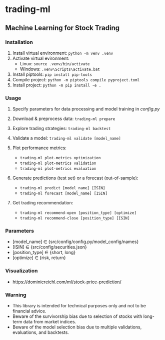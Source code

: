 # trading-ml
## Machine Learning for Stock Trading

### Installation
1. Install virtual environment: `python -m venv .venv`
2. Activate virtual evironment:
    - Linux: `source .venv/bin/activate`
    - Windows: `.venv\Scripts\activate.bat`
3. Install piptools: `pip install pip-tools`
4. Compile project: `python -m piptools compile pyproject.toml`
5. Install project: `python -m pip install -e .`

### Usage
1. Specify parameters for data processing and model training in *config.py*
2. Download & preprocess data: `trading-ml prepare`
3. Explore trading strategies: `trading-ml backtest`
4. Validate a model: `trading-ml validate [model_name]`

5. Plot performance metrics:
    - `trading-ml plot-metrics optimization`
    - `trading-ml plot-metrics validation`
    - `trading-ml plot-metrics evaluation`
6. Generate predictions (test set) or a forecast (out-of-sample):
    - `trading-ml predict [model_name] [ISIN]`
    - `trading-ml forecast [model_name] [ISIN]`

7. Get trading recommendation:
    - `trading-ml recommend-open [position_type] [optimize]`
    - `trading-ml recommend-close [position_type] [ISIN]`

### Parameters
- [model_name] ∈ {src/config/config.py/model_config/names}
- [ISIN] ∈ {src/config/securities.json}
- [position_type] ∈ {short, long}
- [optimize] ∈ {risk, return}

### Visualization
- https://dominicreichl.com/ml/stock-price-prediction/

### Warning
- This library is intended for technical purposes only and not to be financial advice.
- Beware of the survivorship bias due to selection of stocks with long-term data from market indices.
- Beware of the model selection bias due to multiple validations, evaluations, and backtests.
